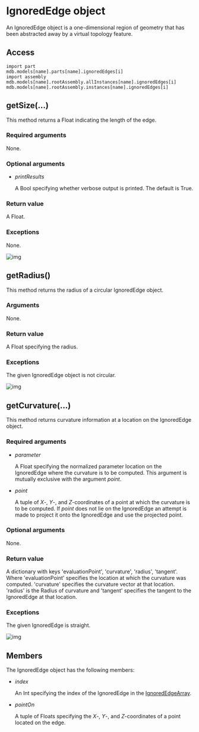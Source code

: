 # IgnoredEdge object

An IgnoredEdge object is a one-dimensional region of geometry that has been abstracted away by a virtual topology feature.

## Access

```
import part
mdb.models[name].parts[name].ignoredEdges[i]
import assembly
mdb.models[name].rootAssembly.allInstances[name].ignoredEdges[i]
mdb.models[name].rootAssembly.instances[name].ignoredEdges[i]
```

## getSize(...)



This method returns a Float indicating the length of the edge.



### Required arguments

None.

### Optional arguments

- *printResults*

  A Bool specifying whether verbose output is printed. The default is True.

### Return value

A Float.

### Exceptions

None.

![img](https://help.3ds.com/2021/English/DSSIMULIA_Established/IconsReference/butix_top_wline.png)

## getRadius()



This method returns the radius of a circular IgnoredEdge object.



### Arguments

None.

### Return value

A Float specifying the radius.

### Exceptions

The given IgnoredEdge object is not circular.

![img](https://help.3ds.com/2021/English/DSSIMULIA_Established/IconsReference/butix_top_wline.png)

## getCurvature(...)



This method returns curvature information at a location on the IgnoredEdge object.



### Required arguments

- *parameter*

  A Float specifying the normalized parameter location on the IgnoredEdge where the curvature is to be computed. This argument is mutually exclusive with the argument *point*.

- *point*

  A tuple of *X*-, *Y*-, and *Z*-coordinates of a point at which the curvature is to be computed. If *point* does not lie on the IgnoredEdge an attempt is made to project it onto the IgnoredEdge and use the projected point.

### Optional arguments

None.

### Return value

A dictionary with keys 'evaluationPoint', 'curvature', 'radius', 'tangent'. Where 'evaluationPoint' specifies the location at which the curvature was computed. 'curvature' specifies the curvature vector at that location. 'radius' is the Radius of curvature and 'tangent' specifies the tangent to the IgnoredEdge at that location.

### Exceptions

The given IgnoredEdge is straight.

![img](https://help.3ds.com/2021/English/DSSIMULIA_Established/IconsReference/butix_top_wline.png)

## Members

The IgnoredEdge object has the following members:

- *index*

  An Int specifying the index of the IgnoredEdge in the [IgnoredEdgeArray](https://help.3ds.com/2021/English/DSSIMULIA_Established/SIMACAEKERRefMap/simaker-c-ignorededgepyc.htm?ContextScope=all).

- *pointOn*

  A tuple of Floats specifying the *X*-, *Y*-, and *Z*-coordinates of a point located on the edge.